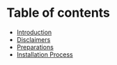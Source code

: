 # Table of contents 

- [Introduction](README.md)
- [Disclaimers](DISCLAIMERS.md)
- [Preparations](PREPARATIONS.md)
- [Installation Process](INSTALLATION_PROCESS.md)